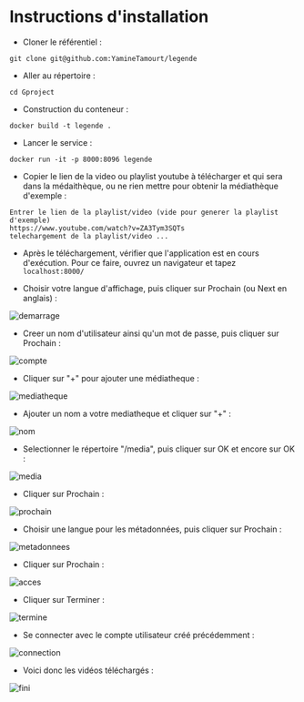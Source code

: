 # Instructions d'installation

- Cloner le référentiel :
```shell
git clone git@github.com:YamineTamourt/legende
```

- Aller au répertoire :
```shell
cd Gproject
```

- Construction du conteneur :
```
docker build -t legende .
```
- Lancer le service :
```
docker run -it -p 8000:8096 legende
```

- Copier le lien de la video ou playlist youtube à télécharger et qui sera dans la médaithèque, ou ne rien mettre pour obtenir la médiathèque d'exemple :

```
Entrer le lien de la playlist/video (vide pour generer la playlist d'exemple)
https://www.youtube.com/watch?v=ZA3Tym3SQTs
telechargement de la playlist/video ...
```
- Après le téléchargement, vérifier que l'application est en cours d'exécution. Pour ce faire, ouvrez un navigateur et tapez ```localhost:8000/```

- Choisir votre langue d'affichage, puis cliquer sur Prochain (ou Next en anglais) :

![demarrage](images/demarrage.png)

- Creer un nom d'utilisateur ainsi qu'un mot de passe, puis cliquer sur Prochain :

![compte](images/compte.png)

- Cliquer sur "+" pour ajouter une médiatheque :

![mediatheque](images/mediatheque.png)

- Ajouter un nom a votre mediatheque et cliquer sur "+" :

![nom](images/nom.png)

- Selectionner le répertoire "/media", puis cliquer sur OK et encore sur OK :

![media](images/media.png)

- Cliquer sur Prochain :

![prochain](images/prochain.png)

- Choisir une langue pour les métadonnées, puis cliquer sur Prochain : 

![metadonnees](images/metadonnees.png)

- Cliquer sur Prochain :

![acces](images/acces.png)

- Cliquer sur Terminer :

![termine](images/termine.png)

- Se connecter avec le compte utilisateur créé précédemment :

![connection](images/connection.png)

- Voici donc les vidéos téléchargés :

![fini](images/fini.png)
